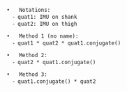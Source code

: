 	•	Notations:
	  ⁃	quat1: IMU on shank
	  ⁃	quat2: IMU on thigh
    
	•	Method 1 (no name):
	  ⁃	quat1 * quat2 * quat1.conjugate()
    
	•	Method 2:
	  ⁃	quat2 * quat1.conjugate()
    
	•	Method 3:
	  ⁃	quat1.conjugate() * quat2
